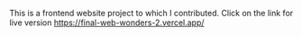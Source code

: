 This is a frontend website project to which I contributed. Click on the link for live version https://final-web-wonders-2.vercel.app/
